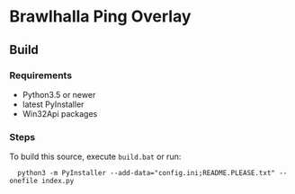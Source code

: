 # Brawlhalla Ping Overlay
## Build
### Requirements
* Python3.5 or newer
* latest PyInstaller
* Win32Api packages
### Steps
To build this source, execute `build.bat` or run:
```
  python3 -m PyInstaller --add-data="config.ini;README.PLEASE.txt" --onefile index.py
```